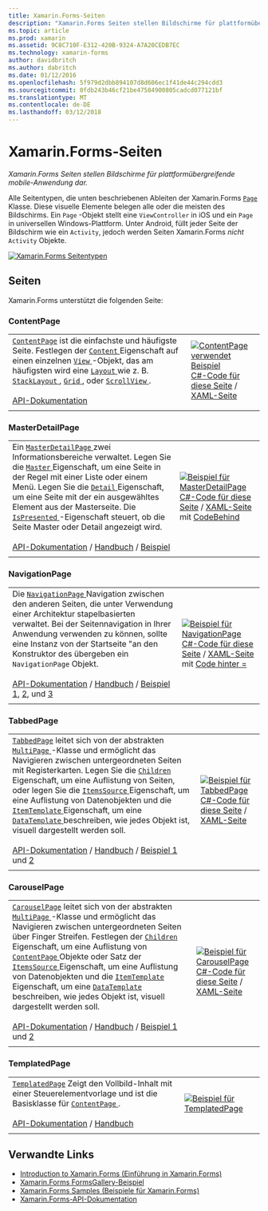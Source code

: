 ```yaml
---
title: Xamarin.Forms-Seiten
description: "Xamarin.Forms Seiten stellen Bildschirme für plattformübergreifende mobile-Anwendung dar."
ms.topic: article
ms.prod: xamarin
ms.assetid: 9C8C710F-E312-420B-9324-A7A20CEDB7EC
ms.technology: xamarin-forms
author: davidbritch
ms.author: dabritch
ms.date: 01/12/2016
ms.openlocfilehash: 5f979d2dbb894107d8d606ec1f41de44c294cdd3
ms.sourcegitcommit: 0fdb243b46cf21be47584900805cadcd077121bf
ms.translationtype: MT
ms.contentlocale: de-DE
ms.lasthandoff: 03/12/2018
---
```

# <a name="xamarinforms-pages"></a>Xamarin.Forms-Seiten

_Xamarin.Forms Seiten stellen Bildschirme für plattformübergreifende mobile-Anwendung dar._

Alle Seitentypen, die unten beschriebenen Ableiten der Xamarin.Forms [ `Page` ](https://developer.xamarin.com/api/type/Xamarin.Forms.Page/) Klasse. Diese visuelle Elemente belegen alle oder die meisten des Bildschirms. Ein `Page` -Objekt stellt eine `ViewController` in iOS und ein `Page` in universellen Windows-Plattform. Unter Android, füllt jeder Seite der Bildschirm wie ein `Activity`, jedoch werden Seiten Xamarin.Forms *nicht* `Activity` Objekte.

[ ![](pages-images/pages-sml.png "Xamarin.Forms Seitentypen")](pages-images/pages.png#lightbox "Xamarin.Forms Seitentypen")

## <a name="pages"></a>Seiten

Xamarin.Forms unterstützt die folgenden Seite:

<a name="contentPage" />

### <a name="contentpage"></a>ContentPage

|     |     | 
| --- | --- | 
| [`ContentPage`](https://developer.xamarin.com/api/type/Xamarin.Forms.ContentPage/) ist die einfachste und häufigste Seite. Festlegen der [ `Content` ](https://developer.xamarin.com/api/property/Xamarin.Forms.ContentPage.Content/) Eigenschaft auf einen einzelnen [ `View` ](views.md) -Objekt, das am häufigsten wird eine [ `Layout` ](layouts.md) wie z. B. [ `StackLayout` ](layouts.md#stackLayout), [ `Grid` ](layouts.md#grid), oder [ `ScrollView` ](layouts.md#scrollView).<br /><br />[API-Dokumentation](https://developer.xamarin.com/api/type/Xamarin.Forms.ContentPage/) | [![ContentPage verwendet Beispiel](pages-images/ContentPage.png "ContentPage verwendet Beispiel")](pages-images/ContentPage-Large.png#lightbox "ContentPage verwendet wird")<br />[C#-Code für diese Seite](https://github.com/xamarin/xamarin-forms-samples/blob/master/FormsGallery/FormsGallery/FormsGallery/CodeExamples/ContentPageDemoPage.cs) / [XAML-Seite](https://github.com/xamarin/xamarin-forms-samples/blob/master/FormsGallery/FormsGallery/FormsGallery/XamlExamples/ContentPageDemoPage.xaml) |
|     |     |

### <a name="masterdetailpage"></a>MasterDetailPage

|     |     | 
| --- | --- | 
| Ein [ `MasterDetailPage` ](https://developer.xamarin.com/api/type/Xamarin.Forms.MasterDetailPage/) zwei Informationsbereiche verwaltet. Legen Sie die [ `Master` ](https://developer.xamarin.com/api/property/Xamarin.Forms.MasterDetailPage.Master/) Eigenschaft, um eine Seite in der Regel mit einer Liste oder einem Menü. Legen Sie die [ `Detail` ](https://developer.xamarin.com/api/property/Xamarin.Forms.MasterDetailPage.Detail/) Eigenschaft, um eine Seite mit der ein ausgewähltes Element aus der Masterseite. Die [ `IsPresented` ](https://developer.xamarin.com/api/property/Xamarin.Forms.MasterDetailPage.IsPresented/) -Eigenschaft steuert, ob die Seite Master oder Detail angezeigt wird.<br /><br />[API-Dokumentation](https://developer.xamarin.com/api/type/Xamarin.Forms.MasterDetailPage/) / [Handbuch](~/xamarin-forms/app-fundamentals/navigation/master-detail-page.md) / [Beispiel](https://developer.xamarin.com/samples/xamarin-forms/Navigation/MasterDetailPage/) | [![Beispiel für MasterDetailPage](pages-images/MasterDetailPage.png "MasterDetailPage Beispiel")](pages-images/MasterDetailPage-Large.png#lightbox "MasterDetailPage-Beispiel")<br />[C#-Code für diese Seite](https://github.com/xamarin/xamarin-forms-samples/blob/master/FormsGallery/FormsGallery/FormsGallery/CodeExamples/MasterDetailPageDemoPage.cs) / [XAML-Seite](https://github.com/xamarin/xamarin-forms-samples/blob/master/FormsGallery/FormsGallery/FormsGallery/XamlExamples/MasterDetailPageDemoPage.xaml) mit [CodeBehind](https://github.com/xamarin/xamarin-forms-samples/blob/master/FormsGallery/FormsGallery/FormsGallery/XamlExamples/MasterDetailPageDemoPage.xaml.cs) |
|     |     |

### <a name="navigationpage"></a>NavigationPage

|     |     | 
| --- | --- | 
| Die [ `NavigationPage` ](https://developer.xamarin.com/api/type/Xamarin.Forms.NavigationPage/) Navigation zwischen den anderen Seiten, die unter Verwendung einer Architektur stapelbasierten verwaltet. Bei der Seitennavigation in Ihrer Anwendung verwenden zu können, sollte eine Instanz von der Startseite "an den Konstruktor des übergeben ein `NavigationPage` Objekt.<br /><br />[API-Dokumentation](https://developer.xamarin.com/api/type/Xamarin.Forms.NavigationPage/) / [Handbuch](~/xamarin-forms/app-fundamentals/navigation/hierarchical.md) / [Beispiel 1](https://developer.xamarin.com/samples/xamarin-forms/Navigation/Hierarchical/), [2](https://developer.xamarin.com/samples/xamarin-forms/Navigation/PassingData/), und [3](https://developer.xamarin.com/samples/xamarin-forms/Navigation/LoginFlow/)  | [![Beispiel für NavigationPage](pages-images/NavigationPage.png "NavigationPage Beispiel")](pages-images/NavigationPage-Large.png#lightbox "NavigationPage-Beispiel")<br />[C#-Code für diese Seite](https://github.com/xamarin/xamarin-forms-samples/blob/master/FormsGallery/FormsGallery/FormsGallery/CodeExamples/NavigationPageDemoPage.cs) / [XAML-Seite](https://github.com/xamarin/xamarin-forms-samples/blob/master/FormsGallery/FormsGallery/FormsGallery/XamlExamples/NavigationPageDemoPage.xaml) mit [Code hinter =](https://github.com/xamarin/xamarin-forms-samples/blob/master/FormsGallery/FormsGallery/FormsGallery/XamlExamples/NavigationPageDemoPage.xaml.cs) |
|     |     |

### <a name="tabbedpage"></a>TabbedPage

|     |     | 
| --- | --- | 
| [`TabbedPage`](https://developer.xamarin.com/api/type/Xamarin.Forms.TabbedPage/) leitet sich von der abstrakten [ `MultiPage` ](https://developer.xamarin.com/api/type/Xamarin.Forms.MultiPage%3CT%3E/) -Klasse und ermöglicht das Navigieren zwischen untergeordneten Seiten mit Registerkarten. Legen Sie die [ `Children` ](https://developer.xamarin.com/api/property/Xamarin.Forms.MultiPage%3CT%3E.Children/) Eigenschaft, um eine Auflistung von Seiten, oder legen Sie die [ `ItemsSource` ](https://developer.xamarin.com/api/property/Xamarin.Forms.MultiPage%3CT%3E.ItemsSource/) Eigenschaft, um eine Auflistung von Datenobjekten und die [ `ItemTemplate` ](https://developer.xamarin.com/api/property/Xamarin.Forms.MultiPage%3CT%3E.ItemTemplate/) Eigenschaft, um eine [ `DataTemplate` ](https://developer.xamarin.com/api/type/Xamarin.Forms.DataTemplate/) beschreiben, wie jedes Objekt ist, visuell dargestellt werden soll.<br /><br />[API-Dokumentation](https://developer.xamarin.com/api/type/Xamarin.Forms.TabbedPage/) / [Handbuch](~/xamarin-forms/app-fundamentals/navigation/tabbed-page.md) / [Beispiel 1](https://developer.xamarin.com/samples/xamarin-forms/Navigation/TabbedPage/) und [2](https://developer.xamarin.com/samples/xamarin-forms/Navigation/TabbedPageWithNavigationPage) | [![Beispiel für TabbedPage](pages-images/TabbedPage.png "TabbedPage Beispiel")](pages-images/TabbedPage-Large.png#lightbox "TabbedPage-Beispiel")<br />[C#-Code für diese Seite](https://github.com/xamarin/xamarin-forms-samples/blob/master/FormsGallery/FormsGallery/FormsGallery/CodeExamples/TabbedPageDemoPage.cs) / [XAML-Seite](https://github.com/xamarin/xamarin-forms-samples/blob/master/FormsGallery/FormsGallery/FormsGallery/XamlExamples/TabbedPageDemoPage.xaml) |
|     |     |

### <a name="carouselpage"></a>CarouselPage

|     |     | 
| --- | --- | 
| [`CarouselPage`](https://developer.xamarin.com/api/type/Xamarin.Forms.CarouselPage/) leitet sich von der abstrakten [ `MultiPage` ](https://developer.xamarin.com/api/type/Xamarin.Forms.MultiPage%3CT%3E/) -Klasse und ermöglicht das Navigieren zwischen untergeordneten Seiten über Finger Streifen. Festlegen der [ `Children` ](https://developer.xamarin.com/api/property/Xamarin.Forms.MultiPage%3CT%3E.Children/) Eigenschaft, um eine Auflistung von [ `ContentPage` ](#contentPage) Objekte oder Satz der [ `ItemsSource` ](https://developer.xamarin.com/api/property/Xamarin.Forms.MultiPage%3CT%3E.ItemsSource/) Eigenschaft, um eine Auflistung von Datenobjekten und die [ `ItemTemplate` ](https://developer.xamarin.com/api/property/Xamarin.Forms.MultiPage%3CT%3E.ItemTemplate/) Eigenschaft, um eine [ `DataTemplate` ](https://developer.xamarin.com/api/type/Xamarin.Forms.DataTemplate/) beschreiben, wie jedes Objekt ist, visuell dargestellt werden soll.<br /><br />[API-Dokumentation](https://developer.xamarin.com/api/type/Xamarin.Forms.CarouselPage/) / [Handbuch](~/xamarin-forms/app-fundamentals/navigation/carousel-page.md) / [Beispiel 1](https://developer.xamarin.com/samples/xamarin-forms/Navigation/CarouselPage/) und [2](https://developer.xamarin.com/samples/xamarin-forms/Navigation/CarouselPageTemplate/) | [![Beispiel für CarouselPage](pages-images/CarouselPage.png "CarouselPage Beispiel")](pages-images/CarouselPage-Large.png#lightbox "CarouselPage-Beispiel")<br />[C#-Code für diese Seite](https://github.com/xamarin/xamarin-forms-samples/blob/master/FormsGallery/FormsGallery/FormsGallery/CodeExamples/CarouselPageDemoPage.cs) / [XAML-Seite](https://github.com/xamarin/xamarin-forms-samples/blob/master/FormsGallery/FormsGallery/FormsGallery/XamlExamples/CarouselPageDemoPage.xaml) |
|     |     |

### <a name="templatedpage"></a>TemplatedPage

|     |     | 
| --- | --- | 
| [`TemplatedPage`](https://developer.xamarin.com/api/type/Xamarin.Forms.TemplatedPage/) Zeigt den Vollbild-Inhalt mit einer Steuerelementvorlage und ist die Basisklasse für [ `ContentPage` ](#contentPage).<br /><br />[API-Dokumentation](https://developer.xamarin.com/api/type/Xamarin.Forms.TemplatedPage/) / [Handbuch](~/xamarin-forms/app-fundamentals/templates/control-templates/index.md) | [![Beispiel für TemplatedPage](pages-images/TemplatedPage.png "TemplatedPage Beispiel")](pages-images/TemplatedPage.png "TemplatedPage-Beispiel") |
|     |     |

## <a name="related-links"></a>Verwandte Links

- [Introduction to Xamarin.Forms (Einführung in Xamarin.Forms)](~/xamarin-forms/get-started/introduction-to-xamarin-forms.md)
- [Xamarin.Forms FormsGallery-Beispiel](https://developer.xamarin.com/samples/FormsGallery/)
- [Xamarin.Forms Samples (Beispiele für Xamarin.Forms)](https://developer.xamarin.com/samples/xamarin-forms/all/)
- [Xamarin.Forms-API-Dokumentation](https://developer.xamarin.com/api/root/Xamarin.Forms/)

